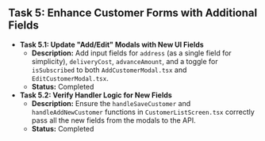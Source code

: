 ## Task 5: Enhance Customer Forms with Additional Fields

*   **Task 5.1: Update "Add/Edit" Modals with New UI Fields**
    *   **Description:** Add input fields for `address` (as a single field for simplicity), `deliveryCost`, `advanceAmount`, and a toggle for `isSubscribed` to both `AddCustomerModal.tsx` and `EditCustomerModal.tsx`.
    *   **Status:** Completed
*   **Task 5.2: Verify Handler Logic for New Fields**
    *   **Description:** Ensure the `handleSaveCustomer` and `handleAddNewCustomer` functions in `CustomerListScreen.tsx` correctly pass all the new fields from the modals to the API.
    *   **Status:** Completed